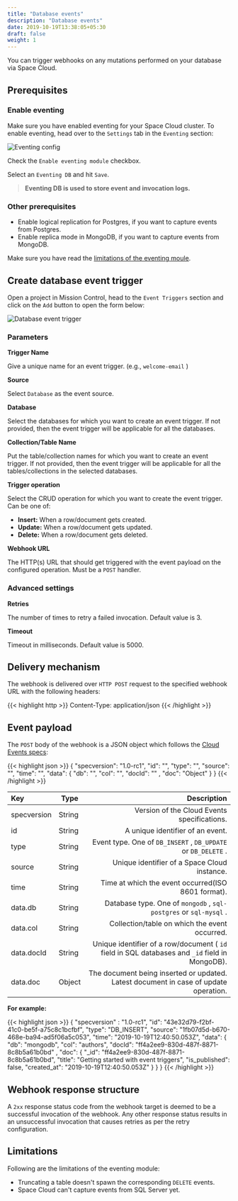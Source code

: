 ```yaml
---
title: "Database events"
description: "Database events"
date: 2019-10-19T13:38:05+05:30
draft: false
weight: 1
---
```

You can trigger webhooks on any mutations performed on your database via Space Cloud.

## Prerequisites

### Enable eventing

Make sure you have enabled eventing for your Space Cloud cluster. To enable eventing, head over to the `Settings` tab in the `Eventing` section:

![Eventing config](/images/screenshots/eventing-config.png)

Check the `Enable eventing module` checkbox. 

Select an `Eventing DB` and hit `Save`.

> **Eventing DB is used to store event and invocation logs.**

### Other prerequisites

- Enable logical replication for Postgres, if you want to capture events from Postgres.
- Enable replica mode in MongoDB, if you want to capture events from MongoDB.

Make sure you have read the [limitations of the eventing moule](/microservices/eventing/database#limitations).

## Create database event trigger

Open a project in Mission Control, head to the `Event Triggers` section and click on the `Add` button to open the form below:

![Database event trigger](/images/screenshots/db-trigger.png)

### Parameters

**Trigger Name**

Give a unique name for an event trigger. (e.g., `welcome-email` )

**Source**

Select `Database` as the event source.

**Database**

Select the databases for which you want to create an event trigger. If not provided, then the event trigger will be applicable for all the databases.

**Collection/Table Name**

Put the table/collection names for which you want to create an event trigger. If not provided, then the event trigger will be applicable for all the tables/collections in the selected databases.

**Trigger operation**

Select the CRUD operation for which you want to create the event trigger. Can be one of:

- **Insert:** When a row/document gets created.
- **Update:** When a row/document gets updated.
- **Delete:** When a row/document gets deleted.

**Webhook URL**

The HTTP(s) URL that should get triggered with the event payload on the configured operation. Must be a `POST` handler.

### Advanced settings

**Retries** 

The number of times to retry a failed invocation. Default value is 3.

**Timeout**

Timeout in milliseconds. Default value is 5000.

## Delivery mechanism

The webhook is delivered over `HTTP POST` request to the specified webhook URL with the following headers:

{{< highlight http >}}
Content-Type: application/json
{{< /highlight >}}  

## Event payload

The `POST` body of the webhook is a JSON object which follows the [Cloud Events specs](https://github.com/cloudevents/spec):

{{< highlight json >}}
{
  "specversion": "1.0-rc1",
  "id": "<unique-uuid>",
  "type": "<event-type>",
  "source": "<space-cloud-node-id>",
  "time": "<date-string>",
  "data": {
    "db": "<db-type>",
    "col": "<col-name>",
    "docId": "<document-id>" ,
    "doc": "Object"
  }
}
{{< /highlight >}}  


| Key         | Type   |                                                                                  Description |
|:------------|--------|---------------------------------------------------------------------------------------------:|
| specversion | String |                                                  Version of the Cloud Events specifications. |
| id          | String |                                                             A unique identifier of an event. |
| type        | String |                                Event type. One of `DB_INSERT` , `DB_UPDATE` or `DB_DELETE` . |
| source      | String |                                                 Unique identifier of a Space Cloud instance. |
| time        | String |                                           Time at which the event occurred(ISO 8601 format). |
| data.db     | String |                            Database type. One of `mongodb` , `sql-postgres` or `sql-mysql` . |
| data.col    | String |                                                Collection/table on which the event occurred. |
| data.docId  | String | Unique identifier of a row/document ( `id` field in SQL databases and `_id` field in MongoDB). |
| data.doc    | Object |         The document being inserted or updated. Latest document in case of update operation. |

**For example:**

{{< highlight json >}}
{
  "specversion" : "1.0-rc1",
  "id": "43e32d79-f2bf-41c0-be5f-a75c8c1bcfbf",
  "type": "DB_INSERT",
  "source": "1fb07d5d-b670-468e-ba94-ad5f06a5c053",
  "time": "2019-10-19T12:40:50.053Z",
  "data": {
    "db": "mongodb",
    "col": "authors",
    "docId": "ff4a2ee9-830d-487f-8871-8c8b5a61b0bd" ,
    "doc": {
      "_id": "ff4a2ee9-830d-487f-8871-8c8b5a61b0bd",
      "title": "Getting started with event triggers",
      "is_published": false,
      "created_at": "2019-10-19T12:40:50.053Z"
    }
  }
}
{{< /highlight >}}

## Webhook response structure
A `2xx` response status code from the webhook target is deemed to be a successful invocation of the webhook. Any other response status results in an unsuccessful invocation that causes retries as per the retry configuration.


## Limitations

Following are the limitations of the eventing module:

- Truncating a table doesn't spawn the corresponding `DELETE` events.
- Space Cloud can't capture events from SQL Server yet.

<!-- ### Retry-After header
If the webhook response contains a `Retry-After` header, then the event gets redelivered once more after the duration (in seconds) found in the header. Note that the header is respected if the response status code is `429` (Too many requests).

The `Retry-After` header is useful for retrying/rate-limiting/debouncing your webhook triggers. -->